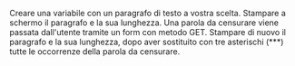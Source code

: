 Creare una variabile con un paragrafo di testo a vostra scelta.
Stampare a schermo il paragrafo e la sua lunghezza.
Una parola da censurare viene passata dall'utente tramite un form con metodo GET.
Stampare di nuovo il paragrafo e la sua lunghezza, dopo aver sostituito con tre asterischi (***) tutte le occorrenze della parola da censurare.